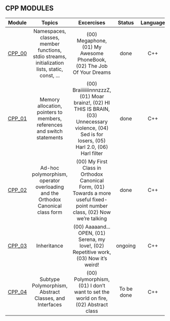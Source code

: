 ## CPP MODULES

| Module | Topics | Excercises  | Status   | Language | Score       |
| ---- | :--: | :--: | :--: | :--: | :--: |
| [CPP_00](https://github.com/izzytoot/cpp_modules/tree/main/cpp_00) | Namespaces, classes, member functions, stdio streams, initialization lists, static, const, ... | (00) Megaphone, (01) My Awesome PhoneBook, (02) The Job Of Your Dreams | done | C++ |  100 / 100 :white_check_mark: |
| [CPP_01](https://github.com/izzytoot/cpp_modules/tree/main/cpp_01) | Memory allocation, pointers to members, references and switch statements | (00) BraiiiiiiinnnzzzZ, (01) Moar brainz!, (02) HI THIS IS BRAIN, (03) Unnecessary violence, (04) Sed is for losers, (05) Harl 2.0, (06) Harl filter | done | C++ | 100 / 100 :white_check_mark: |
| [CPP_02](https://github.com/izzytoot/cpp_modules/tree/main/cpp_02) | Ad-hoc polymorphism, operator overloading and the Orthodox Canonical class form | (00) My First Class in Orthodox Canonical Form, (01) Towards a more useful fixed-point number class, (02) Now we’re talking | done | C++ | 80 / 100 :white_check_mark: |
| [CPP_03](https://github.com/izzytoot/cpp_modules/tree/main/cpp_03) | Inheritance | (00) Aaaaand... OPEN, (01) Serena, my love!, (02) Repetitive work, (03) Now it’s weird! | ongoing | C++ | 100 / 100 :white_check_mark: |
| [CPP_04](https://github.com/izzytoot/cpp_modules/tree/main/cpp_04)| Subtype Polymorphism, Abstract Classes, and Interfaces | (00) Polymorphism, (01) I don’t want to set the world on fire, (02) Abstract class | To be done | C++ | :soon: / :question: |

</div>
